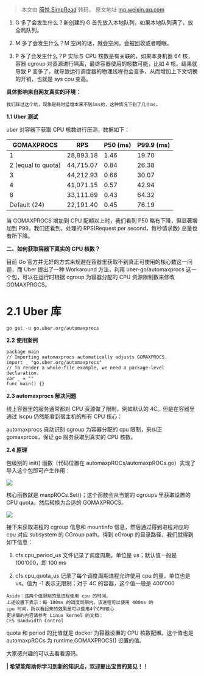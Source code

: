 > 本文由 [简悦 SimpRead](http://ksria.com/simpread/) 转码， 原文地址 [mp.weixin.qq.com](https://mp.weixin.qq.com/s/-BItOf80Oem-0QwCC7ZGRQ)

1.  G 多了会发生什么？新创建的 G 首先放入本地队列，如果本地队列满了，放全局队列。
    
2.  M 多了会发生什么？M 空闲的话，就会空闲，会被回收或者睡眠。
    
3.  P 多了会发生什么？P 实际与 CPU 核数是有关联的，如果本身机器 64 核，容器 cgroup 对资源进行隔离，最终容器使用的核数可能，比如 4 核。结果就导致 P 变多了，就导致运行调度器的物理线程也会变多，从而增加上下文切换的开销，也就是 sys cpu 变高。
    

**具体影响来自网友真实的环境：**  

```
我们踩过这个坑，现象是耗时猛增本来不到1ms的，这种情况下到了几十ms。

```

**1.1 Uber 测试**

uber 对容器下获取 CPU 核数进行压测，数据如下：

<table width="1002"><thead><tr><th>GOMAXPROCS</th><th>RPS</th><th>P50 (ms)</th><th>P99.9 (ms)</th></tr></thead><tbody><tr><td>1</td><td>28,893.18</td><td>1.46</td><td>19.70</td></tr><tr><td class="">2 (equal to quota)</td><td>44,715.07</td><td>0.84</td><td>26.38</td></tr><tr><td>3</td><td>44,212.93</td><td>0.66</td><td>30.07</td></tr><tr><td>4</td><td>41,071.15</td><td>0.57</td><td>42.94</td></tr><tr><td>8</td><td>33,111.69</td><td>0.43</td><td>64.32</td></tr><tr><td>Default (24)</td><td>22,191.40</td><td>0.45</td><td>76.19</td></tr></tbody></table>

当 GOMAXPROCS 增加到 CPU 配额以上时，我们看到 P50 略有下降，但显著增加到 P99。我们还看到，处理的 RPS(Request per second，每秒请求数) 总量也有所下降。

**二、如何获取容器下真实的 CPU 核数？**  

目前 Go 官方并无好的方式来规避在容器里获取不到真正可使用的核心数这一问题，而 Uber 提出了一种 Workaround 方法，利用 uber-go/automaxprocs 这一个包，可以在运行时根据 cgroup 为容器分配的 CPU 资源限制数来修改 GOMAXPROCS。

**2.1** **Uber 库**
==================

```
go get -u go.uber.org/automaxprocs

```

**2.2** **使用案例**

```
package main
// Importing automaxprocs automatically adjusts GOMAXPROCS.
import _ "go.uber.org/automaxprocs"
// To render a whole-file example, we need a package-level declaration.
var _ = ""
func main() {}

```

**2.3 automaxprocs 解决问题**

线上容器里的服务通常都对 CPU 资源做了限制，例如默认的 4C。但是在容器里通过 lscpu 仍然能看到宿主机的所有 CPU 核心：

automaxprocs 自动识别 cgroup 为容器分配的 cpu 限制，来纠正 gomaxprcos，保证 go 服务获取到真实的 CPU 核数。

**2.4 原理**

包级别的 init() 函数（代码位置在 automaxpROCs/automaxpROCs.go）实现了导入这个包即可产生作用：

![](https://mmbiz.qpic.cn/sz_mmbiz/caBJ5fWjGksTibmv3NRMHhSA4jwticnAPmNQF7OzSDic7amuVrRbwnLCM221zKwugk1Und6cukW9uYKJgYMu1h5hA/640?wx_fmt=other)

核心函数就是 maxpROCs.Set()；这个函数会从当前的 cgroups 里获取设置的 CPU quota，然后转换为合适的 GOMAXPROCS。

![](https://mmbiz.qpic.cn/sz_mmbiz/caBJ5fWjGksTibmv3NRMHhSA4jwticnAPmLbqK6iaAlhPoVwBd6P3On17Zbn7wapqcQxnwwE0VuIcMA3NMPqrF1CA/640?wx_fmt=other)

接下来获取进程的 cgroup 信息和 mountinfo 信息，然后通过得到进程对应的 cpu 对应 subsystem 的 CGroup path。得到 cGroup 的目录路径，我们就得到如下信息：

1.  cfs.cpu_period_us 文件记录了调度周期，单位是 us；默认值一般是 100'000，即 100 ms
    
2.  cfs.cpu_quota_us 记录了每个调度周期进程允许使用 cpu 的量，单位也是 us。值为 -1 表示无限制；对于 4C 的容器，这个值一般是 400'000 
    

```
Aside：这两个值限制的是进程使用 cpu 的时间。
上述设置下表示：每 100ms 的调度周期内，该进程可以使用 400ms 的 
cpu 时间，所以看起来的效果是可以使用4个CPU核心
更详细的内容请参考 Linux kernel 的文档：
CFS Bandwidth Control

```

quota 和 period 的比值就是 docker 为容器设置的 CPU 核数配置。这个值也是 automaxpROCs 为 runtime.GOMAXPROCS() 设置的值。

大家感兴趣的可以去看看源码。 

******| 希望能帮助你学习到新的知识点，欢迎提出宝贵的意见！！******